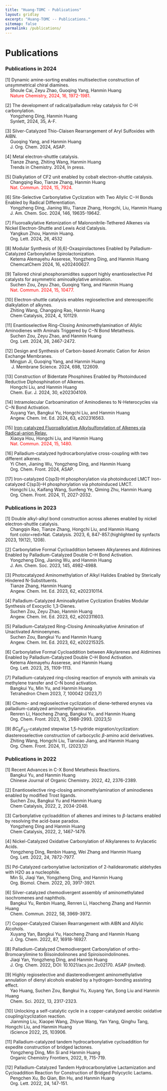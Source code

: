 ```yaml
---
title: "Huang-TOMC - Publications"
layout: gridlay
excerpt: "Huang-TOMC -- Publications."
sitemap: false
permalink: /publications/
---
```


# Publications

### Publications in 2024
[1] Dynamic amine-sorting enables multiselective construction of unsymmetrical chiral diamines.\
&nbsp;&nbsp;&nbsp;&nbsp;Shoule Cai, Zeyu Zhao, Guoqing Yang, Hanmin Huang\
&nbsp;&nbsp;&nbsp;&nbsp;<font color=red>Nature Chemistry, 2024, 16, 1972-1981.</font>

[2] The development of radical/palladium relay catalysis for C-H carbonylation.\
&nbsp;&nbsp;&nbsp;&nbsp;Yongzheng Ding, Hanmin Huang\
&nbsp;&nbsp;&nbsp;&nbsp;Synlett, 2024, 35, A-F.

[3] Silver-Catalyzed Thio-Claisen Rearrangement of Aryl Sulfoxides with AIBN.\
&nbsp;&nbsp;&nbsp;&nbsp;Guoqing Yang, and Hanmin Huang\
&nbsp;&nbsp;&nbsp;&nbsp;J. Org. Chem. 2024, ASAP.

[4] Metal electron-shuttle catalysis.\
&nbsp;&nbsp;&nbsp;&nbsp;Tianze Zhang, Zhiting Wang, Hanmin Huang\
&nbsp;&nbsp;&nbsp;&nbsp;Trends in Chemistry. 2024, In press.

[5] Dialkylation of CF2 unit enabled by cobalt electron-shuttle catalysis.\
&nbsp;&nbsp;&nbsp;&nbsp;Changqing Rao, Tianze Zhang, Hanmin Huang\
&nbsp;&nbsp;&nbsp;&nbsp;<font color=red>Nat. Commun. 2024, 15, 7924.</font>

[6] Site-Selective Carbonylative Cyclization with Two Allylic C−H Bonds Enabled by Radical Differentiation.\
&nbsp;&nbsp;&nbsp;&nbsp;Yongzheng Ding, Jianing Wu, Tianze Zhang, Hongchi, Liu, Hanmin Huang\
&nbsp;&nbsp;&nbsp;&nbsp;J. Am. Chem. Soc. 2024, 146, 19635-19642.

[7] Fluoroalkylative Ketonization of Malononitrile-Tethered Alkenes via Nickel Electron-Shuttle and Lewis Acid Catalysis.\
&nbsp;&nbsp;&nbsp;&nbsp;Yangkun Zhou, Hanmin Huang.\
&nbsp;&nbsp;&nbsp;&nbsp;Org. Lett. 2024, 26, 4532

[8] Modular Synthesis of [6,6]-Oxaspirolactones Enabled by Palladium-Catalyzed Carbonylative Spirolactonization.\
&nbsp;&nbsp;&nbsp;&nbsp;Ketema Alemayehu Asserese, Yongzheng Ding, and Hanmin Huang\
&nbsp;&nbsp;&nbsp;&nbsp;ChemcatChem 2024, 16, e202400627.

[9] Tailored chiral phosphoramidites support highly enantioselective Pd catalysts for asymmetric aminoalkylative amination.\
&nbsp;&nbsp;&nbsp;&nbsp;Suchen Zou, Zeyu Zhao, Guoqing Yang, and Hanmin Huang\
&nbsp;&nbsp;&nbsp;&nbsp;<font color=red>Nat. Commun. 2024, 15, 10477.</font>

[10] Electron-shuttle catalysis enables regioselective and stereospecific dialkylation of alkynes.\
&nbsp;&nbsp;&nbsp;&nbsp;Zhiting Wang, Changqing Rao, Hanmin Huang\
&nbsp;&nbsp;&nbsp;&nbsp;Chem Catalysis, 2024, 4, 101129.

[11] Enantioselective Ring-Closing Aminomethylamination of Allylic Aminodienes with Aminals Triggered by C−N Bond Metathesis.\
&nbsp;&nbsp;&nbsp;&nbsp;Suchen Zou, Zeyu Zhao, and Hanmin Huang\
&nbsp;&nbsp;&nbsp;&nbsp;Org. Lett. 2024, 26, 2467-2472.

[12] Design and Synthesis of Carbon-based Aromatic Cation for Anion Exchange Membranes.\
&nbsp;&nbsp;&nbsp;&nbsp;Mingjun Ji, Guoqing Yang, and Hanmin Huang\
&nbsp;&nbsp;&nbsp;&nbsp; J. Membrane Science. 2024, 698, 122609. 

[13] Construction of Bidentate Phosphines Enabled by Photoinduced Reductive Diphosphination of Alkenes.\
&nbsp;&nbsp;&nbsp;&nbsp;Hongchi Liu, and Hanmin Huang\
&nbsp;&nbsp;&nbsp;&nbsp;Chem. Eur. J. 2024, 30, e202304109.

[14] Intramolecular Carboamination of Aminodienes to N-Heterocycles via C−N Bond Activation.\
&nbsp;&nbsp;&nbsp;&nbsp;Xuyang Yan, Bangkui Yu, Hongchi Liu, and Hanmin Huang\
&nbsp;&nbsp;&nbsp;&nbsp;Angew. Chem. Int. Ed. 2024, 63, e202316563.

[15] [Iron-catalyzed Fluoroalkylative Alkylsulfonylation of Alkenes via Radical-anion Relay.](https://doi.org/10.1038/s41467-024-45867-y)\
&nbsp;&nbsp;&nbsp;&nbsp;Xiaoya Hou, Hongchi Liu, and Hanmin Huang\
&nbsp;&nbsp;&nbsp;&nbsp;<font color=red>Nat. Commun. 2024, 15, 1480.</font>

[16] Palladium-catalyzed hydrocarbonylative cross-coupling with two different alkenes.\
&nbsp;&nbsp;&nbsp;&nbsp;Yi Chen, Jianing Wu, Yongzheng Ding, and Hanmin Huang\
&nbsp;&nbsp;&nbsp;&nbsp;Org. Chem. Front. 2024, ASAP.

[17] Iron-catalyzed C(sp3)–H phosphorylation via photoinduced LMCT Iron-catalyzed C(sp3)–H phosphorylation via photoinduced LMCT.\
&nbsp;&nbsp;&nbsp;&nbsp;Hongchi Liu, Kaifang Wang, Sunfeng Ye, Qiming Zhu, Hanmin Huang\
&nbsp;&nbsp;&nbsp;&nbsp;Org. Chem. Front. 2024, 11, 2027-2032.

### Publications in 2023
[1] Double alkyl-alkyl bond construction across alkenes enabled by nickel electron-shuttle catalysis.\
&nbsp;&nbsp;&nbsp;&nbsp;Changqin Rao, Tianze Zhang, Hongchi Liu, and Hanmin Huang\
&nbsp;&nbsp;&nbsp;&nbsp;font color=red>Nat. Catalysis. 2023, 6, 847-857.(highlighted by synfacts 2023, 19(12), 1208).</font>

[2] Carbonylative Formal Cycloaddition between Alkylarenes and Aldimines Enabled by Palladium-Catalyzed Double C–H Bond Activation.\
&nbsp;&nbsp;&nbsp;&nbsp;Yongzheng Ding, Jianing Wu, and Hanmin Huang\
&nbsp;&nbsp;&nbsp;&nbsp;J. Am. Chem. Soc. 2023, 145, 4982-4988.

[3] Photocatalyzed Aminomethylation of Alkyl Halides Enabled by Sterically Hindered N-Substituents.\
&nbsp;&nbsp;&nbsp;&nbsp;Tianze Zhang, Hanmin Huang\
&nbsp;&nbsp;&nbsp;&nbsp;Angew. Chem. Int. Ed. 2023, 62, e202310114.

[4] Palladium-Catalyzed Aminoalkylative Cyclization Enables Modular Synthesis of Exocyclic 1,3-Dienes.\
&nbsp;&nbsp;&nbsp;&nbsp;Suchen Zou, Zeyu Zhao, Hanmin Huang\
&nbsp;&nbsp;&nbsp;&nbsp;Angew. Chem. Int. Ed. 2023, 62, e202311603.

[5] Palladium-Catalyzed Ring-Closing Aminoalkylative Amination of Unactivated Aminoenynes.\
&nbsp;&nbsp;&nbsp;&nbsp;Suchen Zou, Bangkui Yu and Hanmin Huang\
&nbsp;&nbsp;&nbsp;&nbsp;Angew. Chem. Int. Ed. 2023, 62, e202215325.

[6] Carbonylative Formal Cycloaddition between Alkylarenes and Aldimines Enabled by Palladium-Catalyzed Double C–H Bond Activation.\
&nbsp;&nbsp;&nbsp;&nbsp;Ketema Alemayehu Asserese, and Hanmin Huang\
&nbsp;&nbsp;&nbsp;&nbsp;Org. Lett. 2023, 25, 1109-1113.

[7] Palladium-catalyzed ring-closing reaction of enynols with aminals via methylene transfer and C–N bond activation.\
&nbsp;&nbsp;&nbsp;&nbsp;Bangkui Yu, Min Yu, and Hanmin Huang\
&nbsp;&nbsp;&nbsp;&nbsp;Tetrahedron Chem 2023, 7, 100042 (2023,7)

[8] Chemo- and regioselective cyclization of diene-tethered enynes via palladium-catalyzed aminomethylamination.\
&nbsp;&nbsp;&nbsp;&nbsp;Renren Li, Haocheng Zhang, Bangkui Yu, and Hanmin Huang\
&nbsp;&nbsp;&nbsp;&nbsp;Org. Chem. Front. 2023, 10, 2988-2993. (2023,5)

[9] $B{C_6F_5}_3$-catalyzed stepwise 1,5-hydride migration/cyclization: diastereoselective construction of carbocyclic $\beta$-amino acid derivatives.\
&nbsp;&nbsp;&nbsp;&nbsp;Zhiting Wang, Hongchi Liu, Tianxiao Jiang, and Hanmin Huang\
&nbsp;&nbsp;&nbsp;&nbsp;Org. Chem. Front. 2024, 11,. (2023,12)

### Publications in 2022
[1] Recent Advances in C-X Bond Metathesis Reactions.\
&nbsp;&nbsp;&nbsp;&nbsp;Bangkui Yu, and Hanmin Huang\
&nbsp;&nbsp;&nbsp;&nbsp;Chinese Journal of Organic Chemistry. 2022, 42, 2376-2389.

[2] Enantioselective ring-closing aminomethylamination of aminodienes enabled by modified Trost ligands.\
&nbsp;&nbsp;&nbsp;&nbsp;Suchen Zou, Bangkui Yu and Hanmin Huang\
&nbsp;&nbsp;&nbsp;&nbsp;Chem Catalysis, 2022, 2, 2034-2048.

[3] Carbonylative cycloaddition of alkenes and imines to $\beta$-lactams enabled by resolving the acid-base paradox.\
&nbsp;&nbsp;&nbsp;&nbsp;Yongzheng Ding and Hanmin Huang\
&nbsp;&nbsp;&nbsp;&nbsp;Chem Catalysis, 2022, 2, 1467-1479.

[4] Nickel-Catalyzed Oxidative Carbonylation of Alkylarenes to Arylacetic Acids.\
&nbsp;&nbsp;&nbsp;&nbsp;Yongzheng Ding, Renbin Huang, Wei Zhang and Hanmin Huang\
&nbsp;&nbsp;&nbsp;&nbsp;Org. Lett. 2022, 24, 7872-7977.

[5] Pd-Catalyzed carbonylative lactonization of 2-halidearomatic aldehydes with H2O as a nucleophile.\
&nbsp;&nbsp;&nbsp;&nbsp;Min Si, Jiaqi Yan, Yongzheng Ding, and Hanmin Huang\
&nbsp;&nbsp;&nbsp;&nbsp;Org. Biomol. Chem. 2022, 20, 3917-3921. 

[6] Silver-catalyzed chemodivergent assembly of aminomethylated isochromenes and naphthols.\
&nbsp;&nbsp;&nbsp;&nbsp;Bangkui Yu, Renbin Huang, Renren Li, Haocheng Zhang and Hanmin Huang\
&nbsp;&nbsp;&nbsp;&nbsp;Chem. Commun. 2022, 58, 3969-3972.

[7] Copper-Catalyzed Claisen Rearrangement with AIBN and Allylic Alcohols.\
&nbsp;&nbsp;&nbsp;&nbsp;Xuyang Yan, Bangkui Yu, Haocheng Zhang and Hanmin Huang\
&nbsp;&nbsp;&nbsp;&nbsp;J. Org. Chem. 2022, 87, 16918-16927. 

[8] Palladium-Catalyzed Chemodivergent Carbonylation of ortho-Bromoarylimine to Biisoindolinones and Spiroisoindolinones.\
&nbsp;&nbsp;&nbsp;&nbsp;Jiaqi Yan, Yongzheng Ding, and Hanmin Huang\
&nbsp;&nbsp;&nbsp;&nbsp;J. Org. Chem. 2022, DOI: 10.1021/acs.joc.2c02170. ASAP (invited).

[9] Highly regioselective and diastereodivergent aminomethylative annulation of dienyl alcohols enabled by a hydrogen-bonding assisting effect.\
&nbsp;&nbsp;&nbsp;&nbsp;Yao Huang, Suchen Zou, Bangkui Yu, Xuyang Yan, Song Liu and Hanmin Huang\
&nbsp;&nbsp;&nbsp;&nbsp;Chem. Sci. 2022, 13, 2317-2323.

[10] Unlocking a self-catalytic cycle in a copper-catalyzed aerobic oxidative coupling/cyclization reaction.\
&nbsp;&nbsp;&nbsp;&nbsp;Jianming Liu, Xiaopei Wang, Zhiyue Wang, Yan Yang, Qinghu Tang, Hongchi Liu, and Hanmin Huang\
&nbsp;&nbsp;&nbsp;&nbsp;iScience 2022, 25, 103906.

[11] Palladium-catalyzed tandem hydrocarbonylative cycloaddition for expedite construction of bridged lactones.\
&nbsp;&nbsp;&nbsp;&nbsp;Yongzheng Ding, Min Si and Hanmin Huang\
&nbsp;&nbsp;&nbsp;&nbsp;Organic Chemistry Frontiers, 2022, 9, 715-719.

[12] Palladium-Catalyzed Tandem Hydrocarbonylative Lactamization and Cycloaddition Reaction for Construction of Bridged Polycyclic Lactams.\
&nbsp;&nbsp;&nbsp;&nbsp;Pengchen Xu, Bo Qian, Bin Hu, and Hanmin Huang\
&nbsp;&nbsp;&nbsp;&nbsp;Org. Lett. 2022, 24, 147-151.